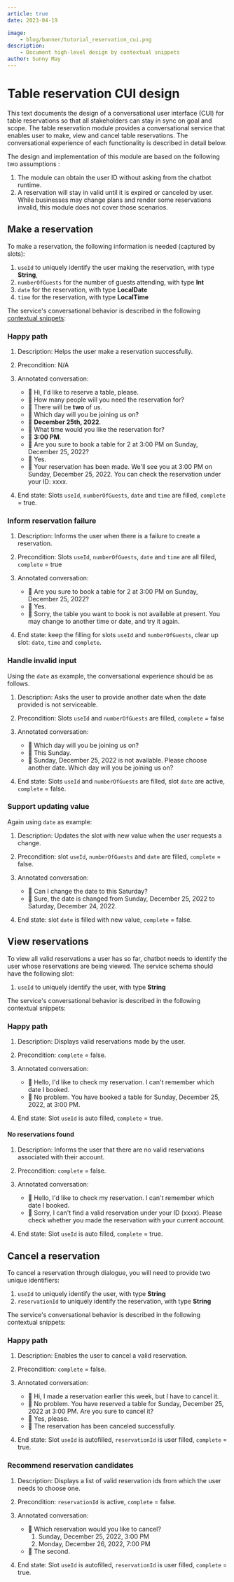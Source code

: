 ```yaml
---
article: true
date: 2023-04-19

image:
    - blog/banner/tutorial_reservation_cui.png
description:
    - Document high-level design by contextual snippets
author: Sunny May
---
```


# Table reservation CUI design
This text documents the design of a conversational user interface (CUI) for table reservations so that all stakeholders can stay in sync on goal and scope. The table reservation module provides a conversational service that enables user to make, view and cancel table reservations. The conversational experience of each functionality is described in detail below.

The design and implementation of this module are based on the following two assumptions :
1. The module can obtain the user ID without asking from the chatbot runtime.
2. A reservation will stay in valid until it is expired or canceled by user. While businesses may change plans and render some reservations invalid, this module does not cover those scenarios.

## Make a reservation
To make a reservation, the following information is needed (captured by slots):
1. `useId` to uniquely identify the user making the reservation, with type **String**, 
2. `numberOfGuests` for the number of guests attending, with type **Int**
3. `date` for the reservation, with type **LocalDate**
4. `time` for the reservation, with type **LocalTime**

The service's conversational behavior is described in the following [contextual snippets](document-requirement-for-cui.md):

### Happy path
1. Description: Helps the user make a reservation successfully.
2. Precondition: N/A
3. Annotated conversation:

   - 🙂 Hi, I'd like to reserve a table, please.
   - 🤖 How many people will you need the reservation for?
   - 🙂 There will be **two** of us.
   - 🤖 Which day will you be joining us on?
   - 🙂 **December 25th, 2022**.
   - 🤖 What time would you like the reservation for?
   - 🙂 **3:00 PM**.
   - 🤖 Are you sure to book a table for 2 at 3:00 PM on Sunday, December 25, 2022?
   - 🙂 Yes.
   - 🤖 Your reservation has been made. We'll see you at 3:00 PM on Sunday, December 25, 2022. You can check the reservation under your ID: xxxx.

4. End state: Slots `useId`, `numberOfGuests`, `date` and `time` are filled, `complete` = true.


### Inform reservation failure
1. Description: Informs the user when there is a failure to create a reservation.
2. Precondition: Slots `useId`, `numberOfGuests`, `date` and `time` are all filled, `complete` = true
3. Annotated conversation:

   - 🤖 Are you sure to book a table for 2 at 3:00 PM on Sunday, December 25, 2022?
   - 🙂 Yes.
   - 🤖 Sorry, the table you want to book is not available at present. You may change to another time or date, and try it again.

4. End state: keep the filling for slots `useId` and `numberOfGuests`, clear up slot: `date`, `time` and `complete`.

### Handle invalid input
Using the `date` as example, the conversational experience should be as follows.
1. Description: Asks the user to provide another date when the date provided is not serviceable.
2. Precondition: Slots `useId` and `numberOfGuests` are filled, `complete` = false
3. Annotated conversation:

   - 🤖 Which day will you be joining us on?
   - 🙂 This Sunday.
   - 🤖 Sunday, December 25, 2022 is not available. Please choose another date. Which day will you be joining us on?

4. End state: Slots `useId` and `numberOfGuests` are filled, slot `date` are active, `complete` = false.

### Support updating value 
Again using `date` as example:
1. Description: Updates the slot with new value when the user requests a change.
2. Precondition: slot `useId`, `numberOfGuests` and `date` are filled, `complete` = false.
3. Annotated conversation:

   - 🙂 Can I change the date to this Saturday?
   - 🤖 Sure, the date is changed from Sunday, December 25, 2022 to Saturday, December 24, 2022.

4. End state: slot `date` is filled with new value, `complete` = false.

## View reservations
To view all valid reservations a user has so far, chatbot needs to identify the user whose reservations are being viewed. The service schema should have the following slot:

1. `useId` to uniquely identify the user, with type **String**

The service's conversational behavior is described in the following contextual snippets:

### Happy path
1. Description: Displays valid reservations made by the user.
2. Precondition: `complete` = false.
3. Annotated conversation:

   - 🙂 Hello, I'd like to check my reservation. I can't remember which date I booked.
   - 🤖 No problem. You have booked a table for Sunday, December 25, 2022, at 3:00 PM.

4. End state: Slot `useId` is auto filled, `complete` = true.

#### No reservations found
1. Description: Informs the user that there are no valid reservations associated with their account.
2. Precondition: `complete` = false.
3. Annotated conversation:

   - 🙂 Hello, I'd like to check my reservation. I can't remember which date I booked.
   - 🤖 Sorry, I can't find a valid reservation under your ID (xxxx). Please check whether you made the reservation with your current account.
   
4. End state: Slot `useId` is auto filled, `complete` = true.

## Cancel a reservation
To cancel a reservation through dialogue, you will need to provide two unique identifiers:

1. `useId` to uniquely identify the user, with type **String**
2. `reservationId` to uniquely identify the reservation, with type **String**

The service's conversational behavior is described in the following contextual snippets:

### Happy path
1. Description: Enables the user to cancel a valid reservation.
2. Precondition: `complete` = false.
3. Annotated conversation:

   - 🙂 Hi, I made a reservation earlier this week, but I have to cancel it.
   - 🤖 No problem. You have reserved a table for Sunday, December 25, 2022 at 3:00 PM. Are you sure to cancel it?
   - 🙂 Yes, please.
   - 🤖 The reservation has been canceled successfully.

4. End state: Slot `useId` is autofilled, `reservationId` is user filled, `complete` = true.

### Recommend reservation candidates
1. Description: Displays a list of valid reservation ids from which the user needs to choose one.
2. Precondition: `reservationId` is active, `complete` = false.
3. Annotated conversation:

   - 🤖 Which reservation would you like to cancel?
        1. Sunday, December 25, 2022, 3:00 PM
        2. Monday, December 26, 2022, 7:00 PM
   - 🙂 The second.

4. End state: Slot `useId` is autofilled, `reservationId` is user filled, `complete` = true.